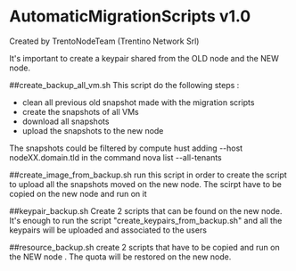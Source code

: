 # AutomaticMigrationScripts v1.0
Created by TrentoNodeTeam (Trentino Network Srl)

It's important to create a keypair shared from the OLD node and the NEW node.

##create_backup_all_vm.sh
This script do the following steps :
- clean all previous old snapshot made with the migration scripts
- create the snapshots of all VMs
- download all snapshots
- upload the snapshots to the new node

The snapshots could be filtered by compute hust adding --host nodeXX.domain.tld in the command nova list --all-tenants

##create_image_from_backup.sh
run this script in order to create the script to upload all the snapshots moved on the new node.
The scirpt have to be copied on the new node and run on it


##keypair_backup.sh
Create 2 scripts that can be found on the new node. It's enough to run the script "create_keypairs_from_backup.sh" and all the keypairs will be uploaded and associated to the users


##resource_backup.sh
create 2 scripts that have to be copied and run on the NEW node . The quota will be restored on the new node.
